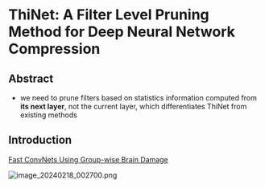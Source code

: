 # ThiNet: A Filter Level Pruning Method for Deep Neural Network Compression

<show-structure for="chapter,procedure" depth="3"/>

## Abstract
- we need to prune filters based on statistics information computed from **its next layer**, not the current layer,
which differentiates ThiNet from existing methods

## Introduction

<a href="https://arxiv.org/pdf/1506.02515.pdf">Fast ConvNets Using Group-wise Brain Damage</a>

![image_20240218_002700.png](image_20240218_002700.png)